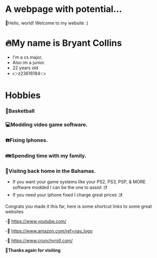 # A webpage with potential...
👋Hello, world! Welcome to my website :)
# 🔥My name is Bryant Collins
-  I'm a cs major,
-  Also im a junior.
-  22 years old
-  👉z23616184👈

# Hobbies






### 🏀Basketball
### 💻Modding video game software.
### ☎️Fixing Iphones.
### 👪Spending time with my family.
### 🌴Visitng back home in the Bahamas.
-  If you want your game systems like your PS2, PS3, PSP, & MORE software modded I can be the one to assist :)❗
-  If you need your Iphone fixed I charge great prices :)❗ 

Congrats you made it this far, here is some shortcut links to some great websites

-🌟 https://www.youtube.com/

-🌟 https://www.amazon.com/ref=nav_logo

-🌟 https://www.crunchyroll.com/ 


**👋Thanks again for visiting**





